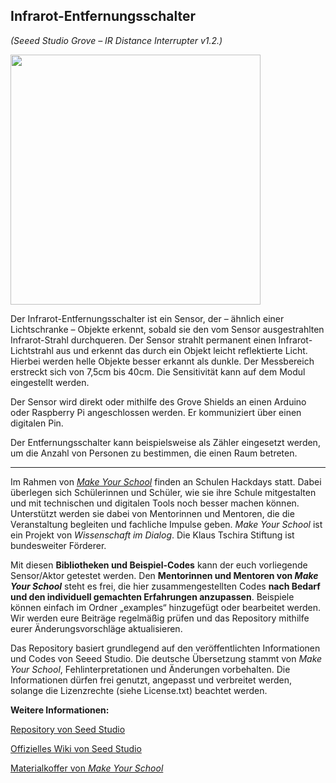 Infrarot-Entfernungsschalter
----
*(Seeed Studio Grove – IR Distance Interrupter v1.2.)*

<img src=https://www.makeyourschool.de/wp-content/uploads/2018/10/18_infrarot_entfernungsschalter-1024x1024.jpg width=400px>

Der Infrarot-Entfernungsschalter ist ein Sensor, der – ähnlich einer Lichtschranke – Objekte erkennt, sobald sie den vom Sensor ausgestrahlten Infrarot-Strahl durchqueren. Der Sensor strahlt permanent einen Infrarot-Lichtstrahl aus und erkennt das durch ein Objekt leicht reflektierte Licht. Hierbei werden helle Objekte besser erkannt als dunkle. Der Messbereich erstreckt sich von 7,5cm bis 40cm. Die Sensitivität kann auf dem Modul eingestellt werden.

Der Sensor wird direkt oder mithilfe des Grove Shields an einen Arduino oder Raspberry Pi angeschlossen werden. Er kommuniziert über einen digitalen Pin.

Der Entfernungsschalter kann beispielsweise als Zähler eingesetzt werden, um die Anzahl von Personen zu bestimmen, die einen Raum betreten.

----

Im Rahmen von [*Make Your School*](https://www.makeyourschool.de/) finden an Schulen Hackdays statt. Dabei überlegen sich Schülerinnen und Schüler, wie sie ihre Schule mitgestalten und mit technischen und digitalen Tools noch besser machen können. Unterstützt werden sie dabei von Mentorinnen und Mentoren, die die Veranstaltung begleiten und fachliche Impulse geben. *Make Your School* ist ein Projekt von *Wissenschaft im Dialog*. Die Klaus Tschira Stiftung ist bundesweiter Förderer.

Mit diesen **Bibliotheken und Beispiel-Codes** kann der euch vorliegende Sensor/Aktor getestet werden. Den **Mentorinnen und Mentoren von *Make Your School*** steht es frei, die hier zusammengestellten Codes **nach Bedarf und den individuell gemachten Erfahrungen anzupassen**. Beispiele können einfach im Ordner „examples“ hinzugefügt oder bearbeitet werden. Wir werden eure Beiträge regelmäßig prüfen und das Repository mithilfe eurer Änderungsvorschläge aktualisieren.

Das Repository basiert grundlegend auf den veröffentlichten Informationen und Codes von Seeed Studio. Die deutsche Übersetzung stammt von *Make Your School*, Fehlinterpretationen und Änderungen vorbehalten. Die Informationen dürfen frei genutzt, angepasst und verbreitet werden, solange die Lizenzrechte (siehe License.txt) beachtet werden.


**Weitere Informationen:**

[Repository von Seed Studio](https://github.com/Seeed-Studio/Grove_IR_Distance_Sensor)

[Offizielles Wiki von Seed Studio](http://wiki.seeedstudio.com/Grove-IR_Distance_Interrupter_v1.2/)

[Materialkoffer von *Make Your School*](https://www.makeyourschool.de/material/infrarot-entfernungsschalter/)

